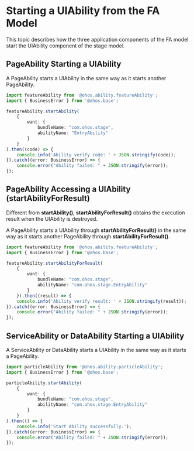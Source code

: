 # Starting a UIAbility from the FA Model


This topic describes how the three application components of the FA model start the UIAbility component of the stage model.


## PageAbility Starting a UIAbility

A PageAbility starts a UIAbility in the same way as it starts another PageAbility.

```ts
import featureAbility from '@ohos.ability.featureAbility';
import { BusinessError } from '@ohos.base';

featureAbility.startAbility(
    {
        want: {
            bundleName: "com.ohos.stage",
            abilityName: "EntryAbility"
        }
    }
).then((code) => {
    console.info('Ability verify code: ' + JSON.stringify(code));
}).catch((error: BusinessError) => {
    console.error("Ability failed: " + JSON.stringify(error));
});
```


## PageAbility Accessing a UIAbility (startAbilityForResult)

Different from **startAbility()**, **startAbilityForResult()** obtains the execution result when the UIAbility is destroyed.

A PageAbility starts a UIAbility through **startAbilityForResult()** in the same way as it starts another PageAbility through **startAbilityForResult()**.


```ts
import featureAbility from '@ohos.ability.featureAbility';
import { BusinessError } from '@ohos.base';

featureAbility.startAbilityForResult(
    {
        want: {
            bundleName: "com.ohos.stage",
            abilityName: "com.ohos.stage.EntryAbility"
        }
    }).then((result) => {
    console.info('Ability verify result: ' + JSON.stringify(result));
}).catch((error: BusinessError) => {
    console.error("Ability failed: " + JSON.stringify(error));
});
```


## ServiceAbility or DataAbility Starting a UIAbility

A ServiceAbility or DataAbility starts a UIAbility in the same way as it starts a PageAbility.


```ts
import particleAbility from '@ohos.ability.particleAbility';
import { BusinessError } from '@ohos.base';

particleAbility.startAbility(
    {
        want: {
            bundleName: "com.ohos.stage",
            abilityName: "com.ohos.stage.EntryAbility"
        }
    }
).then(() => {
    console.info('Start Ability successfully.');
}).catch((error: BusinessError) => {
    console.error("Ability failed: " + JSON.stringify(error));
});
```

